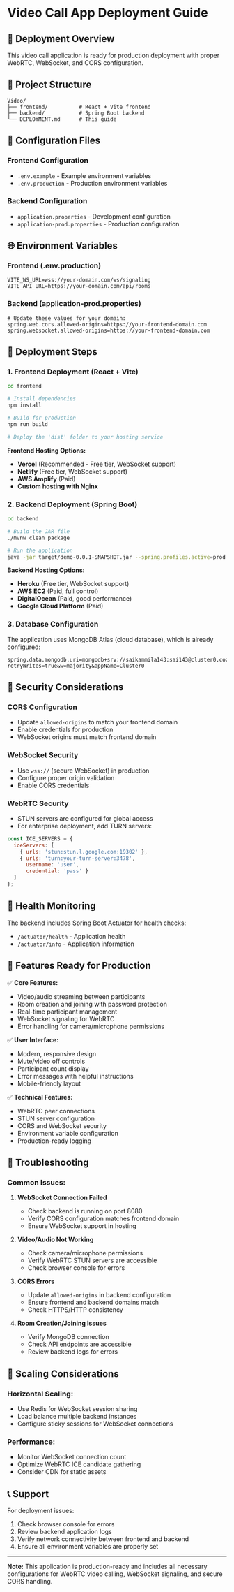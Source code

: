 # Video Call App Deployment Guide

## 🚀 Deployment Overview

This video call application is ready for production deployment with proper WebRTC, WebSocket, and CORS configuration.

## 📁 Project Structure

```
Video/
├── frontend/          # React + Vite frontend
├── backend/           # Spring Boot backend
└── DEPLOYMENT.md      # This guide
```

## 🔧 Configuration Files

### Frontend Configuration
- `.env.example` - Example environment variables
- `.env.production` - Production environment variables

### Backend Configuration  
- `application.properties` - Development configuration
- `application-prod.properties` - Production configuration

## 🌐 Environment Variables

### Frontend (.env.production)
```env
VITE_WS_URL=wss://your-domain.com/ws/signaling
VITE_API_URL=https://your-domain.com/api/rooms
```

### Backend (application-prod.properties)
```properties
# Update these values for your domain:
spring.web.cors.allowed-origins=https://your-frontend-domain.com
spring.websocket.allowed-origins=https://your-frontend-domain.com
```

## 🚀 Deployment Steps

### 1. Frontend Deployment (React + Vite)

```bash
cd frontend

# Install dependencies
npm install

# Build for production
npm run build

# Deploy the 'dist' folder to your hosting service
```

**Frontend Hosting Options:**
- **Vercel** (Recommended - Free tier, WebSocket support)
- **Netlify** (Free tier, WebSocket support)
- **AWS Amplify** (Paid)
- **Custom hosting with Nginx**

### 2. Backend Deployment (Spring Boot)

```bash
cd backend

# Build the JAR file
./mvnw clean package

# Run the application
java -jar target/demo-0.0.1-SNAPSHOT.jar --spring.profiles.active=prod
```

**Backend Hosting Options:**
- **Heroku** (Free tier, WebSocket support)
- **AWS EC2** (Paid, full control)
- **DigitalOcean** (Paid, good performance)
- **Google Cloud Platform** (Paid)

### 3. Database Configuration

The application uses MongoDB Atlas (cloud database), which is already configured:
```properties
spring.data.mongodb.uri=mongodb+srv://saikammila143:sai143@cluster0.cozih.mongodb.net/videocalldb?retryWrites=true&w=majority&appName=Cluster0
```

## 🔐 Security Considerations

### CORS Configuration
- Update `allowed-origins` to match your frontend domain
- Enable credentials for production
- WebSocket origins must match frontend domain

### WebSocket Security
- Use `wss://` (secure WebSocket) in production
- Configure proper origin validation
- Enable CORS credentials

### WebRTC Security
- STUN servers are configured for global access
- For enterprise deployment, add TURN servers:
```javascript
const ICE_SERVERS = {
  iceServers: [
    { urls: 'stun:stun.l.google.com:19302' },
    { urls: 'turn:your-turn-server:3478', 
      username: 'user', 
      credential: 'pass' }
  ]
};
```

## 🏥 Health Monitoring

The backend includes Spring Boot Actuator for health checks:
- `/actuator/health` - Application health
- `/actuator/info` - Application information

## 📱 Features Ready for Production

✅ **Core Features:**
- Video/audio streaming between participants
- Room creation and joining with password protection
- Real-time participant management
- WebSocket signaling for WebRTC
- Error handling for camera/microphone permissions

✅ **User Interface:**
- Modern, responsive design
- Mute/video off controls
- Participant count display
- Error messages with helpful instructions
- Mobile-friendly layout

✅ **Technical Features:**
- WebRTC peer connections
- STUN server configuration
- CORS and WebSocket security
- Environment variable configuration
- Production-ready logging

## 🐛 Troubleshooting

### Common Issues:

1. **WebSocket Connection Failed**
   - Check backend is running on port 8080
   - Verify CORS configuration matches frontend domain
   - Ensure WebSocket support in hosting

2. **Video/Audio Not Working**
   - Check camera/microphone permissions
   - Verify WebRTC STUN servers are accessible
   - Check browser console for errors

3. **CORS Errors**
   - Update `allowed-origins` in backend configuration
   - Ensure frontend and backend domains match
   - Check HTTPS/HTTP consistency

4. **Room Creation/Joining Issues**
   - Verify MongoDB connection
   - Check API endpoints are accessible
   - Review backend logs for errors

## 🔄 Scaling Considerations

### Horizontal Scaling:
- Use Redis for WebSocket session sharing
- Load balance multiple backend instances
- Configure sticky sessions for WebSocket connections

### Performance:
- Monitor WebSocket connection count
- Optimize WebRTC ICE candidate gathering
- Consider CDN for static assets

## 📞 Support

For deployment issues:
1. Check browser console for errors
2. Review backend application logs
3. Verify network connectivity between frontend and backend
4. Ensure all environment variables are properly set

---

**Note:** This application is production-ready and includes all necessary configurations for WebRTC video calling, WebSocket signaling, and secure CORS handling.
